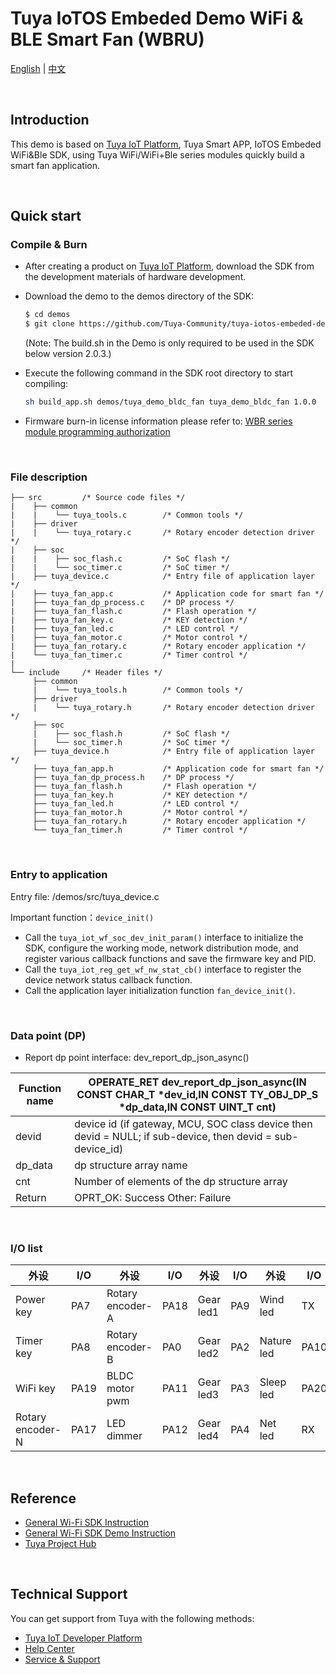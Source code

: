 # Tuya IoTOS Embeded Demo WiFi & BLE Smart Fan (WBRU)

[English](./README.md) | [中文](./README_zh.md) 

<br>

## Introduction 

This demo is based on [Tuya IoT Platform](https://iot.tuya.com/), Tuya Smart APP, IoTOS Embeded WiFi&Ble SDK, using Tuya WiFi/WiFi+Ble series modules quickly build a smart fan application.

<br>


## Quick start 

### Compile & Burn

- After creating a product on [Tuya IoT Platform](https://iot.tuya.com/), download the SDK from the development materials of hardware development.

- Download the demo to the demos directory of the SDK:

  ```bash
  $ cd demos
  $ git clone https://github.com/Tuya-Community/tuya-iotos-embeded-demo-wifi-ble-smart-fan-wbru.git
  ```

  (Note: The build.sh in the Demo is only required to be used in the SDK below version 2.0.3.)

- Execute the following command in the SDK root directory to start compiling:

  ```bash
  sh build_app.sh demos/tuya_demo_bldc_fan tuya_demo_bldc_fan 1.0.0
  ```

- Firmware burn-in license information please refer to: [WBR series module programming authorization](https://developer.tuya.com/cn/docs/iot/burn-and-authorize-wbr-series-modules?id=Ka78imt8pf85p)  

<br>

### File description 

```
├── src         /* Source code files */
|    ├── common
|    |    └── tuya_tools.c        /* Common tools */
|    ├── driver
|    |    └── tuya_rotary.c       /* Rotary encoder detection driver */
|    ├── soc
|    |    ├── soc_flash.c         /* SoC flash */
|    |    └── soc_timer.c         /* SoC timer */
|    ├── tuya_device.c            /* Entry file of application layer */
|    ├── tuya_fan_app.c           /* Application code for smart fan */
|    ├── tuya_fan_dp_process.c    /* DP process */
|    ├── tuya_fan_flash.c         /* Flash operation */
|    ├── tuya_fan_key.c           /* KEY detection */
|    ├── tuya_fan_led.c           /* LED control */
|    ├── tuya_fan_motor.c         /* Motor control */
|    ├── tuya_fan_rotary.c        /* Rotary encoder application */
|    └── tuya_fan_timer.c         /* Timer control */
|
└── include     /* Header files */
     ├── common
     |    └── tuya_tools.h        /* Common tools */
     ├── driver
     |    └── tuya_rotary.h       /* Rotary encoder detection driver */
     ├── soc
     |    ├── soc_flash.h         /* SoC flash */
     |    └── soc_timer.h         /* SoC timer */
     ├── tuya_device.h            /* Entry file of application layer */
     ├── tuya_fan_app.h           /* Application code for smart fan */
     ├── tuya_fan_dp_process.h    /* DP process */
     ├── tuya_fan_flash.h         /* Flash operation */
     ├── tuya_fan_key.h           /* KEY detection */
     ├── tuya_fan_led.h           /* LED control */
     ├── tuya_fan_motor.h         /* Motor control */
     ├── tuya_fan_rotary.h        /* Rotary encoder application */
     └── tuya_fan_timer.h         /* Timer control */
```

<br>

### Entry to application

Entry file: /demos/src/tuya_device.c

Important function：`device_init()`

- Call the `tuya_iot_wf_soc_dev_init_param()` interface to initialize the SDK, configure the working mode, network distribution mode, and register various callback functions and save the firmware key and PID.
- Call the `tuya_iot_reg_get_wf_nw_stat_cb()` interface to register the device network status callback function.
- Call the application layer initialization function `fan_device_init()`.

<br>

### Data point (DP)

- Report dp point interface: dev_report_dp_json_async()

| Function name | OPERATE_RET dev_report_dp_json_async(IN CONST CHAR_T *dev_id,IN CONST TY_OBJ_DP_S *dp_data,IN CONST UINT_T cnt) |
| ------------- | ------------------------------------------------------------ |
| devid         | device id (if gateway, MCU, SOC class device then devid = NULL; if sub-device, then devid = sub-device_id) |
| dp_data       | dp structure array name                                      |
| cnt           | Number of elements of the dp structure array                 |
| Return        | OPRT_OK: Success Other: Failure                              |

<br>

### I/O list

| 外设             | I/O  | 外设             | I/O  | 外设      | I/O  | 外设       | I/O  |
| ---------------- | ---- | ---------------- | ---- | --------- | ---- | ---------- | ---- |
| Power key        | PA7  | Rotary encoder-A | PA18 | Gear led1 | PA9  | Wind led   | TX   |
| Timer key        | PA8  | Rotary encoder-B | PA0  | Gear led2 | PA2  | Nature led | PA10 |
| WiFi key         | PA19 | BLDC motor pwm   | PA11 | Gear led3 | PA3  | Sleep led  | PA20 |
| Rotary encoder-N | PA17 | LED dimmer       | PA12 | Gear led4 | PA4  | Net led    | RX   |

<br>

## Reference

- [General Wi-Fi SDK Instruction](https://developer.tuya.com/en/docs/iot/tuya-common-wifi-sdk?id=K9glcmvw4u9ml) 
- [General Wi-Fi SDK Demo Instruction](https://developer.tuya.com/en/docs/iot/tuya-wifi-sdk-demo-instructions?id=K9oce5ayw5xem) 
- [Tuya Project Hub](https://developer.tuya.com/demo)

<br>

## Technical Support

You can get support from Tuya with the following methods:

- [Tuya IoT Developer Platform](https://developer.tuya.com/en/)
- [Help Center](https://support.tuya.com/en/help)
- [Service & Support](https://service.console.tuya.com)

<br>

